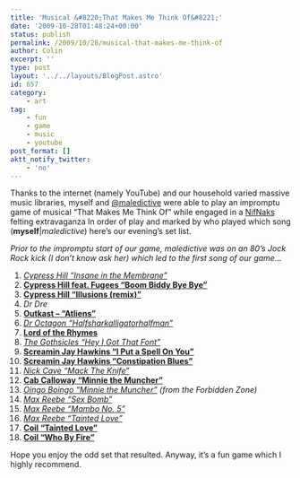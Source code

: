 ```yaml
---
title: 'Musical &#8220;That Makes Me Think Of&#8221;'
date: '2009-10-28T01:48:24+00:00'
status: publish
permalink: /2009/10/28/musical-that-makes-me-think-of
author: Colin
excerpt: ''
type: post
layout: '../../layouts/BlogPost.astro'
id: 657
category:
    - art
tag:
    - fun
    - game
    - music
    - youtube
post_format: []
aktt_notify_twitter:
    - 'no'
---
```

Thanks to the internet (namely YouTube) and our household varied massive music libraries, myself and [@maledictive](https://twitter.com/maledictive) were able to play an impromptu game of musical “That Makes Me Think Of” while engaged in a [NifNaks](https://www.nifnaks.com) felting extravaganza In order of play and marked by who played which song (**myself**|*maledictive*) here’s our evening’s set list.

*Prior to the impromptu start of our game, maledictive was on an 80’s Jock Rock kick (I don’t know ask her) which led to the first song of our game…*

1. *[Cypress Hill “Insane in the Membrane”](https://www.dailymotion.com/video/xhu0s_cypress-hill-insane-in-the-membrane_music)*
2. **[Cypress Hill feat. Fugees “Boom Biddy Bye Bye”](https://www.youtube.com/watch?v=D48GVCn8zbg)**
3. **[Cypress Hill “Illusions (remix)”](https://www.youtube.com/watch?v=56d-_YAU9z0)**
4. *Dr Dre*
5. **[Outkast – “Atliens”](https://www.dailymotion.com/video/x220un_outkast-atliens_music)**
6. *[Dr Octagon “Halfsharkalligatorhalfman”](https://www.youtube.com/watch?v=Abky6hbKPpg)*
7. **[Lord of the Rhymes](https://www.youtube.com/watch?v=2f86R_Z0_xI)**
8. *[The Gothsicles “Hey I Got That Font”](https://www.youtube.com/watch?v=DCl2CHFxuMA)*
9. **[Screamin Jay Hawkins “I Put a Spell On You”](https://www.youtube.com/watch?v=7kGPhpvqtOc)**
10. **[Screamin Jay Hawkins “Constipation Blues”](https://www.youtube.com/watch?v=ZvNO0BfBecc)**
11. *[Nick Cave “Mack The Knife”](https://www.youtube.com/watch?v=-3_2zbZwDlM)*
12. **[Cab Calloway “Minnie the Muncher”](https://www.youtube.com/watch?v=6NTozy51AY0&)**
13. [*Oingo Boingo “Minnie the Muncher”*](https://www.dailymotion.com/video/x7zv29_forbidden-zone-minnie-the-moocher_music) *(from the Forbidden Zone)*
14. *[Max Reebe “Sex Bomb”](https://www.youtube.com/watch?v=WAAFMKWHfAY)*
15. *[Max Reebe “Mambo No. 5”](https://www.youtube.com/watch?v=FGT_Frr5TRI)*
16. *[Max Reebe “Tainted Love”](https://www.youtube.com/watch?v=nj46E348NhE)*
17. **[Coil “Tainted Love”](https://www.youtube.com/watch?v=eo3TUtRnZi4)**
18. **[Coil “Who By Fire”](https://www.youtube.com/watch?v=XDteoj-jDpE)**

Hope you enjoy the odd set that resulted. Anyway, it’s a fun game which I highly recommend.